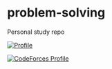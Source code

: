 # problem-solving
Personal study repo

[![Profile](http://mazassumnida.wtf/api/v2/generate_badge?boj=young1023)](https://solved.ac/young1023)

[![CodeForces Profile](https://cf.leed.at?id=hydroxyphenyl)](https://codeforces.com/profile/hydroxyphenyl)
